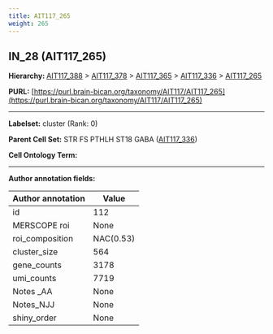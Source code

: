 ```yaml
---
title: AIT117_265
weight: 265
---
```

## IN_28 (AIT117_265)
<b>Hierarchy: </b>
[AIT117_388](../AIT117_388) >
[AIT117_378](../AIT117_378) >
[AIT117_365](../AIT117_365) >
[AIT117_336](../AIT117_336) >
[AIT117_265](../AIT117_265)

**PURL:** [https://purl.brain-bican.org/taxonomy/AIT117/AIT117_265](https://purl.brain-bican.org/taxonomy/AIT117/AIT117_265)

---


**Labelset:** cluster (Rank: 0)

**Parent Cell Set:** STR FS PTHLH ST18 GABA ([AIT117_336](../AIT117_336))



**Cell Ontology Term:** 

[MARKER GENES.]: #


---

[TRANSFERRED ANNOTATIONS.]: #


[AUTHOR ANNOTATION FIELDS.]: #


**Author annotation fields:**

| Author annotation | Value |
|-------------------|-------|
|id|112|
|MERSCOPE roi|None|
|roi_composition|NAC(0.53) | PuPV(0.23) | CaT(0.08)|
|cluster_size|564|
|gene_counts|3178|
|umi_counts|7719|
|Notes _AA|None|
|Notes_NJJ|None|
|shiny_order|None|
